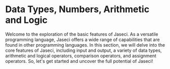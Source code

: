 # Data Types, Numbers, Arithmetic and Logic

Welcome to the exploration of the basic features of Jaseci. As a versatile programming language, Jaseci offers a wide range of capabilities that are found in other programming languages. In this section, we will delve into the core features of Jaseci, including input and output, a variety of data types, arithmetic and logical operators, comparison operators, and assignment operators. So, let's get started and uncover the full potential of Jaseci!